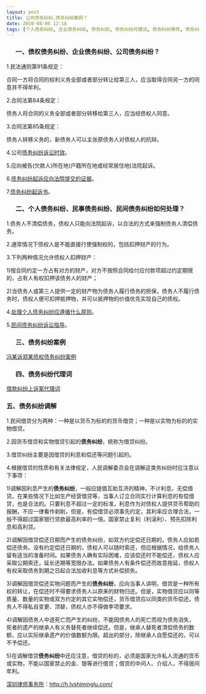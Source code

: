 ```yaml
---
layout: post
title: 公司债务纠纷,债务纠纷案例？
date: 2010-08-06 12:18
tags: [个人债务纠纷, 企业债务纠纷, 债务纠纷, 债务纠纷代理词, 债务纠纷律师, 债务纠纷调解, 债权债务纠纷, 民事债务纠纷, 民间债务纠纷, 深圳经济纠纷律师]
---
```

<ol>
<h3>一、债权债务纠纷、企业债务纠纷、公司债务纠纷？</h3>
</ol>
1.民法通则第91条规定：

合同一方将合同的权利义务全部或者部分转让给第三人，应当取得合同另一方的同意并不得牟利。

2.合同法第84条规定：

债务人将合同的义务全部或者部分转移给第三人，应当经债权人同意。

3.合同法第85条规定：

债务人转移义务的，新债务人可以主张原债务人对债权人的抗辩。

4.公司<a href="http://h.lvshiminglu.com/law/92.html" target="_blank">债务纠纷诉讼时效</a>。

5.应向被告(欠款人)所在地(户籍所在地或经常居住地)法院起诉。

6.<a href="http://h.lvshiminglu.com/law/98.html" target="_blank">债务纠纷起诉应向法院提交的证据</a>。

7.<a href="http://h.lvshiminglu.com/law/91.html" target="_blank">债务纠纷起诉书</a>。
<ol>
<h3>二、个人债务纠纷、民事债务纠纷、民间债务纠纷如何处理？</h3>
</ol>
1.债务人不清偿债务，债权人只能向法院起诉，以合法的方式来强制债务人清偿债务。

2.通常情况下债权人是不能直接行使强制权的，包括扣押财产的行为。

3.下列两种情况允许债权人扣押财产：

1)按合同约定一方占有对方的财产，对方不按照合同给付应付款项超过约定期限的，占有人有权扣押该债务人的财产；

2)当债务人或第三人提供一定的财产物为债务人履行债务的担保，债务人不履行债务时，债权人便可扣押抵押物，并可以抵押物的价值优先实现自己的债权。

4.<a href="http://news.uninf.com/article/2009-07-17/200907170235351212210.html" target="_blank">处理个人债务纠纷应遵循什么原则</a>。

5.<a href="http://www.thfy.gov.cn/show.asp?id=157" target="_blank">民间债务纠纷诉讼指导</a>。
<ol>
<h3>三、债务纠纷案例</h3>
</ol>
<a href="http://www.zjjy.com.cn:88/jpkc/mf/wljx/anliku/4/4-3.doc" target="_blank">冯某诉郑某债权债务纠纷案例</a>
<ol>
<h3>四、债务纠纷代理词</h3>
</ol>
<a href="http://www.hicourt.gov.cn/theory/artilce_list.asp?id=4112&amp;l_class=3" target="_blank">借款纠纷上诉案代理词</a>
<h3>五、债务纠纷调解</h3>
1.民间借贷分为两种：一种是以货币为标的的货币借贷；一种是以实物为标的的实物借贷。

2.因货币借贷和实物借贷引起的<strong>债务纠纷</strong>，统称为借贷纠纷。

3.借贷纠纷主要是因借贷的利息和偿还等问题引起的。

4.根据借贷的性质和有关法律规定，人民调解委员会在调解这类务纠纷时应注意以下事项：

1)调解因利息产生的<strong>债务纠纷</strong>，一般应提倡互助互济的精神，不计利息，无偿借贷。在某些情况下比如生产经营借贷等，当事人订立合同实行计算利息的有偿借贷，也是合法的。只要利息不超过一定的标准，利息作为对债权人提供贷币帮助的报酬，不应一律看作剥削，但是，有偿借贷必须事先约定，其利率应合理合法，一般不得超过国家银行贷款最高利率的一倍。国家禁止复利（利滚利）、预先扣除利息和高利贷。

2)调解因借贷偿还日期而产生的债务纠纷，如双方约定偿还日期的，债务人应如若偿还债务。没有约定偿还日期的，债权人可以随时索还，但应根据情况，给债务人留有适当的准备时间。如果债务人确有实际困难，应该偿还时不能偿还，债权人应采取公期索还，延长还期等宽限办法。如果债务人有条件偿还而故意拖延，债权人有权采取债务到期之日起合法加收利息等方式补偿损失。

3)调解因借贷偿还实物问题而产生的<strong>债务纠纷</strong>，应向当事人讲明，借贷是一种所有权的转让，在偿还时不得要求债务人以原来的财物归还。但是，实物借贷应以同等质量、数量的实物或双方约定的其它实物偿还，货币借贷应以同类的货币偿还。债务人不得私自变更、顶替，债权人亦不得做李项要求。

4)调解因债务人中途死亡而产生的纠纷，不能因债务人的死亡而视为债务消失，死者的遗产的继承人有义务替死者继续偿还。但是，继承人替死者清偿债务的数额，应以实际继承遗产的价值数额为限。超出的部分，除继承人自愿偿还的，可以不予偿还。

5)在调解借贷<strong>债务纠纷</strong>中还应注意，借贷的标的，必须是国家允许私人流通的货币或实物，不能以国家禁止的金、银等进行借贷；借贷的中间人、介绍人，不得居间牟利。

<a href="http://h.lvshiminglu.com/">深圳律师事务所</a>：<a href="http://h.lvshiminglu.com/">http://h.lvshiminglu.com/</a>

